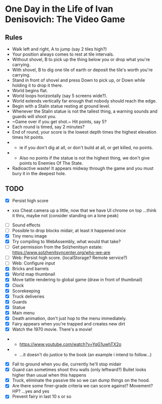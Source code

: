# One Day in the Life of Ivan Denisovich: The Video Game

## Rules

- Walk left and right, A to jump (say 2 tiles high?)
- Your position always comes to rest at tile intervals.
- Without shovel, B to pick up the thing below you or drop what you're carrying.
- With shovel, B to dig one tile of earth or deposit the tile's worth you're carrying.
- Stand in front of shovel and press Down to pick up, or Down while holding it to drop it there.
- World begins flat.
- World loops horizontally (say 5 screens wide?).
- World extends vertically far enough that nobody should reach the edge.
- Begin with a Stalin statue resting at ground level.
- Whenever the Stalin statue is not the tallest thing, a warning sounds and guards will shoot you.
- ~Game over if you get shot.~ Hit points, say 5?
- Each round is timed, say 2 minutes?
- End of round, your score is the lowest depth times the highest elevation times hit points.
- - ie if you don't dig at all, or don't build at all, or get killed, no points.
- - Also no points if the statue is not the highest thing, we don't give points to Enemies Of The State.
- Radioactive waste! It appears midway through the game and you must bury it in the deepest hole.

## TODO

- [x] Persist high score
- xxx Cheat camera up a little, now that we have UI chrome on top ...think it thru, maybe not (consider standing on a lone peak)
- [ ] Sound effects
- [ ] Possible to drop blocks midair, at least it happened once
- [x] Tiny menu image
- [x] Try compiling to WebAssembly, what would that take?
- [ ] Get permission from the Solzhenitsyn estate: https://www.solzhenitsyncenter.org/who-we-are
- [ ] Web: Persist high score. (localStorage? Remote service?)
- [ ] Web: Configure input
- [x] Bricks and barrels
- [x] World map thumbnail
- [x] Move tattle rendering to global game (draw in front of thumbnail)
- [x] Clock
- [x] Scorekeeping
- [x] Truck deliveries
- [x] Guards
- [x] Statue
- [x] Main menu
- [x] Death animation, don't just hop to the menu immediately.
- [x] Fairy appears when you're trapped and creates new dirt
- [x] Watch the 1970 movie. There's a movie!
- - https://www.youtube.com/watch?v=YqG1uwhTX2o
- - ...it doesn't do justice to the book (an example i intend to follow...)
- [x] Fall to ground when you die, currently he'll stop midair
- [x] Guard can sometimes shoot thru walls (only leftward?) Bullet looks higher than usual when this happens
- [x] Truck, eliminate the passive tile so we can dump things on the hood.
- [x] Are there some finer-grade criteria we can score against? Movement? HP? ...yes and yes
- [x] Prevent fairy in last 10 s or so

